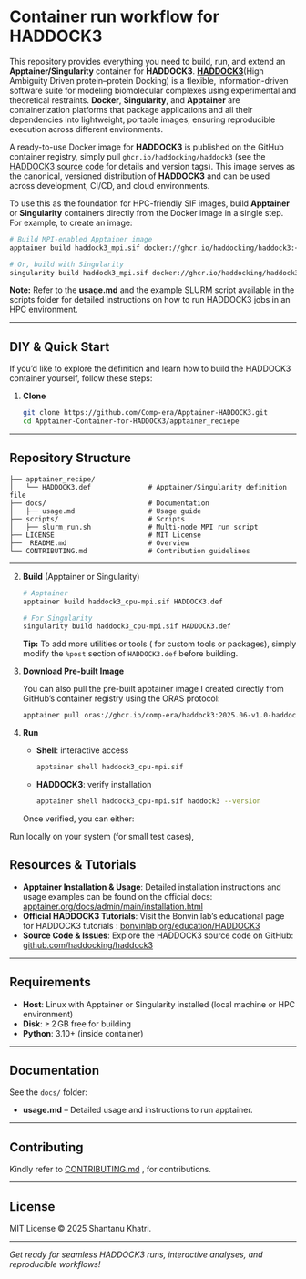 # Container run workflow for HADDOCK3

This repository provides everything you need to build, run, and extend an **Apptainer/Singularity** container for **HADDOCK3**. [**HADDOCK3**](https://www.biorxiv.org/content/10.1101/2025.04.30.651432v1)(High Ambiguity Driven protein–protein Docking) is a flexible, information-driven software suite for modeling biomolecular complexes using experimental and theoretical restraints. **Docker**, **Singularity**, and **Apptainer** are containerization platforms that package applications and all their dependencies into lightweight, portable images, ensuring reproducible execution across different environments.

A ready-to-use Docker image for **HADDOCK3** is published on the GitHub container registry, simply pull `ghcr.io/haddocking/haddock3` (see the [HADDOCK3 source code ](https://github.com/haddocking/haddock3) for details and version tags). This image serves as the canonical, versioned distribution of **HADDOCK3** and can be used across development, CI/CD, and cloud environments.

To use this as the foundation for HPC-friendly SIF images, build **Apptainer** or **Singularity** containers directly from the Docker image in a single step. For example, to create an image:

```bash
# Build MPI-enabled Apptainer image
apptainer build haddock3_mpi.sif docker://ghcr.io/haddocking/haddock3:<version>

# Or, build with Singularity
singularity build haddock3_mpi.sif docker://ghcr.io/haddocking/haddock3:<version>
  ```
 **Note:** Refer to the **usage.md** and the example SLURM script available in the scripts  folder for detailed instructions on how to run HADDOCK3 jobs in an HPC environment.

---

##  DIY & Quick Start
If you’d like to explore the definition and learn how to build the HADDOCK3 container yourself, follow these steps:

1. **Clone**

   ```bash
   git clone https://github.com/Comp-era/Apptainer-HADDOCK3.git
   cd Apptainer-Container-for-HADDOCK3/apptainer_reciepe
   ```
---

##  Repository Structure

```plaintext
├── apptainer_recipe/                  
│   └── HADDOCK3.def              # Apptainer/Singularity definition file
├── docs/                         # Documentation 
│   ├── usage.md                  # Usage guide
├── scripts/                      # Scripts
│   ├── slurm_run.sh              # Multi-node MPI run script
├── LICENSE                       # MIT License
├──  README.md                    # Overview
└── CONTRIBUTING.md               # Contribution guidelines
```

---

2. **Build** (Apptainer or Singularity)

   ```bash
   # Apptainer
   apptainer build haddock3_cpu-mpi.sif HADDOCK3.def

   # For Singularity
   singularity build haddock3_cpu-mpi.sif HADDOCK3.def
   ```

    **Tip:** To add more utilities or tools ( for custom tools or packages), simply modify the `%post` section of `HADDOCK3.def` before building.

3. **Download Pre-built Image**

   You can also pull the pre-built apptainer image I created directly from GitHub’s container registry using the ORAS protocol:

   ```bash
   apptainer pull oras://ghcr.io/comp-era/haddock3:2025.06-v1.0-haddock3-mpi
   ```

4. **Run**

   - **Shell**: interactive access
     ```bash
     apptainer shell haddock3_cpu-mpi.sif
     ```
   - **HADDOCK3**: verify installation
     ```bash
     apptainer shell haddock3_cpu-mpi.sif haddock3 --version
     ```

   Once verified, you can either:

Run locally on your system (for small test cases),


##  Resources & Tutorials

- **Apptainer Installation & Usage**: Detailed installation instructions and usage examples can be found on the official docs: [apptainer.org/docs/admin/main/installation.html](https://apptainer.org/docs/admin/main/installation.html)
- **Official HADDOCK3 Tutorials**: Visit the Bonvin lab’s educational page for HADDOCK3 tutorials : [bonvinlab.org/education/HADDOCK3](https://www.bonvinlab.org/education/HADDOCK3/)
- **Source Code & Issues**: Explore the HADDOCK3 source code on GitHub: [github.com/haddocking/haddock3](https://github.com/haddocking/haddock3)

---

##  Requirements

- **Host**: Linux with Apptainer or Singularity installed (local machine or HPC environment)
- **Disk**: ≥ 2 GB free for building
- **Python**: 3.10+ (inside container)

---

##  Documentation

See the `docs/` folder:

- **usage.md** – Detailed usage and instructions to run  apptainer. 

---

##  Contributing

Kindly refer to [CONTRIBUTING.md](CONTRIBUTING.md) , for contributions.



---

##  License

MIT License © 2025 Shantanu Khatri.

---

*Get ready for seamless HADDOCK3 runs, interactive analyses, and reproducible workflows!*

